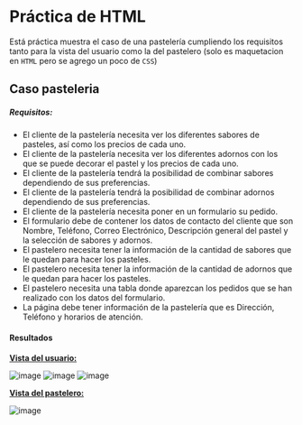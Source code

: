 # Práctica de HTML
Está práctica muestra el caso de una pastelería cumpliendo los requisitos tanto para la vista del usuario como la del pastelero (solo es maquetacion en `HTML` pero se agrego un poco de `CSS`)
## Caso pasteleria
##### Requisitos:

- El cliente de la pastelería necesita ver los diferentes sabores de pasteles, así como los precios de cada uno.
- El cliente de la pastelería necesita ver los diferentes adornos con los que se puede decorar el pastel y los precios de cada uno.
- El cliente de la pastelería tendrá la posibilidad de combinar sabores dependiendo de sus preferencias.
- El cliente de la pastelería tendrá la posibilidad de combinar adornos dependiendo de sus preferencias.
- El cliente de la pastelería necesita poner en un formulario su pedido.
- El formulario debe de contener los datos de contacto del cliente que son Nombre, Teléfono, Correo Electrónico, Descripción general del pastel y la selección de sabores y adornos.
- El pastelero necesita tener la información de la cantidad de sabores que le quedan para hacer los pasteles.
- El pastelero necesita tener la información de la cantidad de adornos que le quedan para hacer los pasteles.
- El pastelero necesita una tabla donde aparezcan los pedidos que se han realizado con los datos del formulario.
- La página debe tener información de la pastelería que es Dirección, Teléfono y horarios de atención.
#### Resultados
[**Vista del usuario:**](https://github.com/iRetr0o/Practica_html/tree/main/Usuario)

![image](https://user-images.githubusercontent.com/98203302/168500523-918cd35b-fe3f-4c84-825e-5e4960bd1408.png)
![image](https://user-images.githubusercontent.com/98203302/168500661-219f3d34-1068-4008-bd6e-a4acbcb9ea77.png)
![image](https://user-images.githubusercontent.com/98203302/168500680-ea708702-981a-4acd-93ab-d81259186b64.png)


[**Vista del pastelero:**](https://github.com/iRetr0o/Practica_html/tree/main/Pastelero)

![image](https://user-images.githubusercontent.com/98203302/168500777-089903d5-db54-4333-98e7-d5cade8bd3ee.png)

